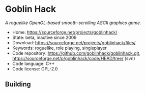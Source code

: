 # Goblin Hack

_A roguelike OpenGL-based smooth-scrolling ASCII graphics game._

- Home: https://sourceforge.net/projects/goblinhack/
- State: beta, inactive since 2009
- Download: https://sourceforge.net/projects/goblinhack/files/
- Keywords: roguelike, role playing, singleplayer
- Code repository: https://github.com/goblinhack/goblinhack.git, https://sourceforge.net/p/goblinhack/code/HEAD/tree/ (svn)
- Code language: C++
- Code license: GPL-2.0

## Building



